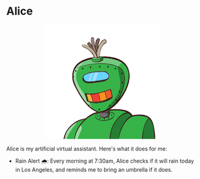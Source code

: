 # Alice

<p align="center">
    <img src="alice.png" alt="alice" />
</p>

Alice is my artificial virtual assistant. Here's what it does for me:

- Rain Alert 🌧: Every morning at 7:30am, Alice checks if it will rain today in Los Angeles, and reminds me to bring an umbrella if it does.
